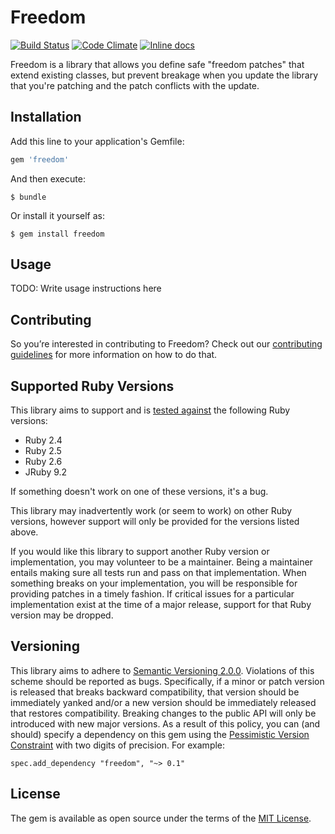 # Freedom

[![Build Status](https://travis-ci.org/michaelherold/freedom.svg)][travis]
[![Code Climate](https://codeclimate.com/github/michaelherold/freedom/badges/gpa.svg)][codeclimate]
[![Inline docs](http://inch-ci.org/github/michaelherold/freedom.svg?branch=master)][inch]

[codeclimate]: https://codeclimate.com/github/michaelherold/freedom
[inch]: http://inch-ci.org/github/michaelherold/freedom
[travis]: https://travis-ci.org/michaelherold/freedom

Freedom is a library that allows you define safe "freedom patches" that extend existing classes, but prevent breakage when you update the library that you're patching and the patch conflicts with the update.

## Installation

Add this line to your application's Gemfile:

```ruby
gem 'freedom'
```

And then execute:

    $ bundle

Or install it yourself as:

    $ gem install freedom

## Usage

TODO: Write usage instructions here

## Contributing

So you’re interested in contributing to Freedom? Check out our [contributing guidelines](CONTRIBUTING.md) for more information on how to do that.

## Supported Ruby Versions

This library aims to support and is [tested against][travis] the following Ruby versions:

* Ruby 2.4
* Ruby 2.5
* Ruby 2.6
* JRuby 9.2

If something doesn't work on one of these versions, it's a bug.

This library may inadvertently work (or seem to work) on other Ruby versions, however support will only be provided for the versions listed above.

If you would like this library to support another Ruby version or implementation, you may volunteer to be a maintainer. Being a maintainer entails making sure all tests run and pass on that implementation. When something breaks on your implementation, you will be responsible for providing patches in a timely fashion. If critical issues for a particular implementation exist at the time of a major release, support for that Ruby version may be dropped.

## Versioning

This library aims to adhere to [Semantic Versioning 2.0.0][semver]. Violations of this scheme should be reported as bugs. Specifically, if a minor or patch version is released that breaks backward compatibility, that version should be immediately yanked and/or a new version should be immediately released that restores compatibility. Breaking changes to the public API will only be introduced with new major versions. As a result of this policy, you can (and should) specify a dependency on this gem using the [Pessimistic Version Constraint][pessimistic] with two digits of precision. For example:

    spec.add_dependency "freedom", "~> 0.1"

[pessimistic]: http://guides.rubygems.org/patterns/#pessimistic-version-constraint
[semver]: http://semver.org/spec/v2.0.0.html

## License

The gem is available as open source under the terms of the [MIT License](https://opensource.org/licenses/MIT).
